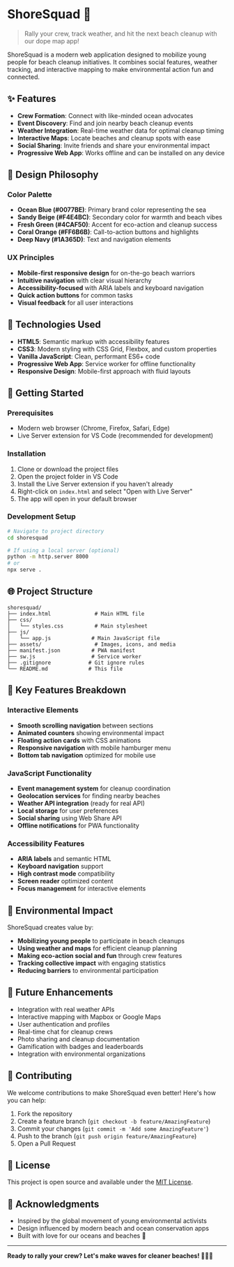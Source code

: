 # ShoreSquad 🌊

> Rally your crew, track weather, and hit the next beach cleanup with our dope map app!

ShoreSquad is a modern web application designed to mobilize young people for beach cleanup initiatives. It combines social features, weather tracking, and interactive mapping to make environmental action fun and connected.

## ✨ Features

- **Crew Formation**: Connect with like-minded ocean advocates
- **Event Discovery**: Find and join nearby beach cleanup events
- **Weather Integration**: Real-time weather data for optimal cleanup timing
- **Interactive Maps**: Locate beaches and cleanup spots with ease
- **Social Sharing**: Invite friends and share your environmental impact
- **Progressive Web App**: Works offline and can be installed on any device

## 🎨 Design Philosophy

### Color Palette
- **Ocean Blue (#0077BE)**: Primary brand color representing the sea
- **Sandy Beige (#F4E4BC)**: Secondary color for warmth and beach vibes
- **Fresh Green (#4CAF50)**: Accent for eco-action and cleanup success
- **Coral Orange (#FF6B6B)**: Call-to-action buttons and highlights
- **Deep Navy (#1A365D)**: Text and navigation elements

### UX Principles
- **Mobile-first responsive design** for on-the-go beach warriors
- **Intuitive navigation** with clear visual hierarchy
- **Accessibility-focused** with ARIA labels and keyboard navigation
- **Quick action buttons** for common tasks
- **Visual feedback** for all user interactions

## 🚀 Technologies Used

- **HTML5**: Semantic markup with accessibility features
- **CSS3**: Modern styling with CSS Grid, Flexbox, and custom properties
- **Vanilla JavaScript**: Clean, performant ES6+ code
- **Progressive Web App**: Service worker for offline functionality
- **Responsive Design**: Mobile-first approach with fluid layouts

## 📱 Getting Started

### Prerequisites
- Modern web browser (Chrome, Firefox, Safari, Edge)
- Live Server extension for VS Code (recommended for development)

### Installation
1. Clone or download the project files
2. Open the project folder in VS Code
3. Install the Live Server extension if you haven't already
4. Right-click on `index.html` and select "Open with Live Server"
5. The app will open in your default browser

### Development Setup
```bash
# Navigate to project directory
cd shoresquad

# If using a local server (optional)
python -m http.server 8000
# or
npx serve .
```

## 🌐 Project Structure

```
shoresquad/
├── index.html              # Main HTML file
├── css/
│   └── styles.css          # Main stylesheet
├── js/
│   └── app.js             # Main JavaScript file
├── assets/                 # Images, icons, and media
├── manifest.json          # PWA manifest
├── sw.js                  # Service worker
├── .gitignore            # Git ignore rules
└── README.md             # This file
```

## 🎯 Key Features Breakdown

### Interactive Elements
- **Smooth scrolling navigation** between sections
- **Animated counters** showing environmental impact
- **Floating action cards** with CSS animations
- **Responsive navigation** with mobile hamburger menu
- **Bottom tab navigation** optimized for mobile use

### JavaScript Functionality
- **Event management system** for cleanup coordination
- **Geolocation services** for finding nearby beaches
- **Weather API integration** (ready for real API)
- **Local storage** for user preferences
- **Social sharing** using Web Share API
- **Offline notifications** for PWA functionality

### Accessibility Features
- **ARIA labels** and semantic HTML
- **Keyboard navigation** support
- **High contrast mode** compatibility
- **Screen reader** optimized content
- **Focus management** for interactive elements

## 🌊 Environmental Impact

ShoreSquad creates value by:
- **Mobilizing young people** to participate in beach cleanups
- **Using weather and maps** for efficient cleanup planning
- **Making eco-action social and fun** through crew features
- **Tracking collective impact** with engaging statistics
- **Reducing barriers** to environmental participation

## 🔮 Future Enhancements

- Integration with real weather APIs
- Interactive mapping with Mapbox or Google Maps
- User authentication and profiles
- Real-time chat for cleanup crews
- Photo sharing and cleanup documentation
- Gamification with badges and leaderboards
- Integration with environmental organizations

## 🤝 Contributing

We welcome contributions to make ShoreSquad even better! Here's how you can help:

1. Fork the repository
2. Create a feature branch (`git checkout -b feature/AmazingFeature`)
3. Commit your changes (`git commit -m 'Add some AmazingFeature'`)
4. Push to the branch (`git push origin feature/AmazingFeature`)
5. Open a Pull Request

## 📄 License

This project is open source and available under the [MIT License](LICENSE).

## 🙏 Acknowledgments

- Inspired by the global movement of young environmental activists
- Design influenced by modern beach and ocean conservation apps
- Built with love for our oceans and beaches 🌊

---

**Ready to rally your crew? Let's make waves for cleaner beaches! 🏄‍♀️🌊**
